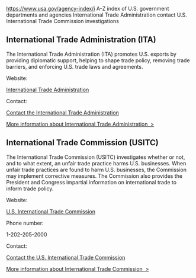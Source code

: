 

https://www.usa.gov/agency-index/i
A-Z index of U.S. government departments and agencies
International Trade Administration contact
U.S. International Trade Commission investigations

International Trade Administration (ITA)
----------------------------------------

The International Trade Administration (ITA) promotes U.S. exports by providing diplomatic support, helping to shape trade policy, removing trade barriers, and enforcing U.S. trade laws and agreements.

Website:

[International Trade Administration](https://www.trade.gov/)

Contact:

[Contact the International Trade Administration](https://www.trade.gov/contact-us)

[More information about International Trade Administration  >](https://www.usa.gov/agencies/international-trade-administration)

International Trade Commission (USITC)
--------------------------------------

The International Trade Commission (USITC) investigates whether or not, and to what extent, an unfair trade practice harms U.S. businesses. When unfair trade practices are found to harm U.S. businesses, the Commission may implement corrective measures. The Commission also provides the President and Congress impartial information on international trade to inform trade policy.

Website:

[U.S. International Trade Commission](https://www.usitc.gov/)

Phone number:

1-202-205-2000

Contact:

[Contact the U.S. International Trade Commission](https://www.usitc.gov/contact_us.htm)

[More information about International Trade Commission  >](https://www.usa.gov/agencies/u-s-international-trade-commission)
